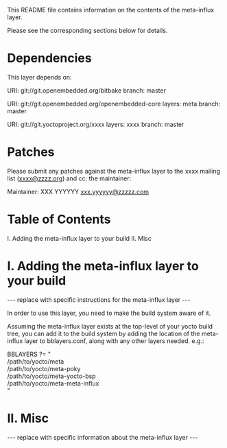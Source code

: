 This README file contains information on the contents of the
meta-influx layer.

Please see the corresponding sections below for details.


Dependencies
============

This layer depends on:

  URI: git://git.openembedded.org/bitbake
  branch: master

  URI: git://git.openembedded.org/openembedded-core
  layers: meta
  branch: master

  URI: git://git.yoctoproject.org/xxxx
  layers: xxxx
  branch: master


Patches
=======

Please submit any patches against the meta-influx layer to the
xxxx mailing list (xxxx@zzzz.org) and cc: the maintainer:

Maintainer: XXX YYYYYY <xxx.yyyyyy@zzzzz.com>


Table of Contents
=================

  I. Adding the meta-influx layer to your build
 II. Misc


I. Adding the meta-influx layer to your build
=================================================

--- replace with specific instructions for the meta-influx layer ---

In order to use this layer, you need to make the build system aware of
it.

Assuming the meta-influx layer exists at the top-level of your
yocto build tree, you can add it to the build system by adding the
location of the meta-influx layer to bblayers.conf, along with any
other layers needed. e.g.:

  BBLAYERS ?= " \
    /path/to/yocto/meta \
    /path/to/yocto/meta-poky \
    /path/to/yocto/meta-yocto-bsp \
    /path/to/yocto/meta-meta-influx \
    "


II. Misc
========

--- replace with specific information about the meta-influx layer ---
